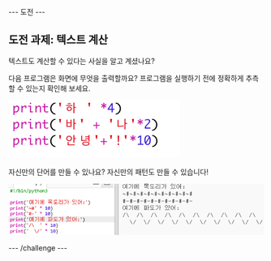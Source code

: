 \--- 도전 \---

## 도전 과제: 텍스트 계산

텍스트도 계산할 수 있다는 사실을 알고 계셨나요?

다음 프로그램은 화면에 무엇을 출력할까요? 프로그램을 실행하기 전에 정확하게 추측할 수 있는지 확인해 보세요.

![screenshot](images/me-text-calc.png)

자신만의 단어를 만들 수 있나요? 자신만의 패턴도 만들 수 있습니다!

![screenshot](images/me-patterns.png)

\--- /challenge \---